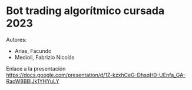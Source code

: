 # Bot trading algorítmico cursada 2023

Autores:
* Arias, Facundo  
* Medioli, Fabrizio Nicolás

Enlace a la presentación  
https://docs.google.com/presentation/d/1Z-kzxhCeG-DhsqH0-UEnfa_GA-RaoW8BBlJk1YHYuLY
